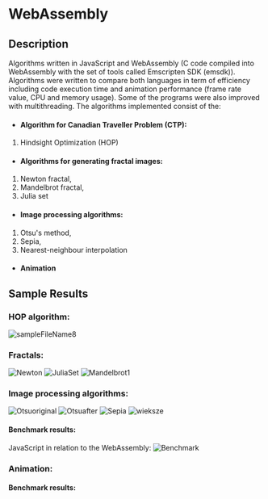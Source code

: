 # WebAssembly
## Description
Algorithms written in JavaScript and WebAssembly (C code compiled into WebAssembly with the set of tools called Emscripten SDK (emsdk)). Algorithms were written to compare both languages in term of efficiency including code execution time and animation performance (frame rate value, CPU and memory usage). Some of the programs were also improved with multithreading. The algorithms implemented consist of the:
- #### Algorithm for Canadian Traveller Problem (CTP):
1. Hindsight Optimization (HOP)
- #### Algorithms for generating fractal images:
1. Newton fractal,
2. Mandelbrot fractal,
3. Julia set
- #### Image processing algorithms:
1. Otsu's method,
2. Sepia,
3. Nearest-neighbour interpolation
- #### Animation
## Sample Results
### HOP algorithm:
![sampleFileName8](https://user-images.githubusercontent.com/44844566/196803419-6ecec787-255b-4dcf-85e4-fc7b34c82d66.png)
### Fractals:
![Newton](https://user-images.githubusercontent.com/44844566/197056659-acd83a44-3939-4d4c-a255-c719a9b4433f.PNG)
![JuliaSet](https://user-images.githubusercontent.com/44844566/197056701-1de3b1cb-de87-496e-8ddc-b44ce3938c9b.PNG)
![Mandelbrot1](https://user-images.githubusercontent.com/44844566/197056711-8eebb791-ce0b-44a4-983f-18cb14737c19.PNG)
### Image processing algorithms:
![Otsuoriginal](https://user-images.githubusercontent.com/44844566/197056669-32093ee7-2a70-44e5-ac5d-1c61cca31fcc.PNG)
![Otsuafter](https://user-images.githubusercontent.com/44844566/197056660-65af4f18-bad6-437f-ad95-2006b918646c.PNG)
![Sepia](https://user-images.githubusercontent.com/44844566/197056672-700bdee5-3b4d-4e25-a31c-b91ed06c4f1c.PNG)
![wieksze](https://user-images.githubusercontent.com/44844566/197056675-847538d6-ef6f-47a2-b5c0-d7ba451c6ffa.PNG)
#### Benchmark results:
JavaScript in relation to the WebAssembly:
![Benchmark](https://user-images.githubusercontent.com/44844566/197056692-0205dccb-5be0-4d9b-981b-048a3ef4ace9.PNG)
### Animation:
#### Benchmark results:
